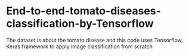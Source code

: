 # End-to-end-tomato-diseases-classification-by-Tensorflow
The dataset is about the tomato disease and this code uses Tensorflow, Keras framework to apply image classification from scratch
